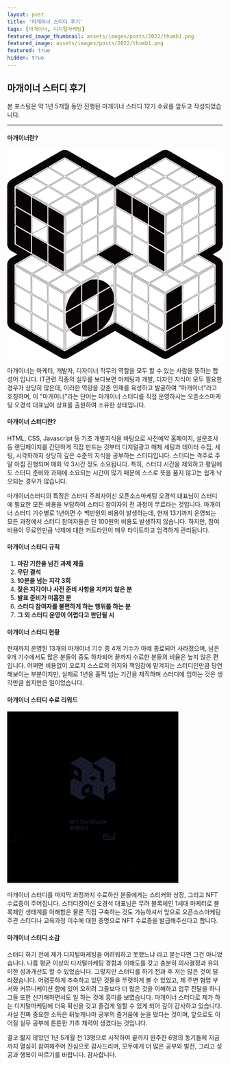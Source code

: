 ```yaml
---
layout: post
title: '마개이너 스터디 후기'
tags: [마개이너, 디지털마케팅]
featured_image_thumbnail: assets/images/posts/2022/thumb1.png
featured_image: assets/images/posts/2022/thumb1.png
featured: true
hidden: true
---
```


## **마개이너 스터디 후기**
본 포스팅은 약 1년 5개월 동안 진행된 마개이너 스터디 12기 수료를 앞두고 작성되었습니다.

------

#### **마개이너란?**

![마개이너 로고](./assets/images/posts/2022/logo_mgin.png)

마개이너는 마케터, 개발자, 디자이너 직무의 역할을 모두 할 수 있는 사람을 뜻하는 합성어 입니다. IT관련 직종의 실무를 보다보면  마케팅과 개발, 디자인 지식이 모두 필요한 경우가 상당히 많은데, 이러한 역량을 갖춘 인재를 육성하고 발굴하여 "마개이너"라고 호칭하며, 이 "마개이너"라는 단어는 마개이너 스터디를 직접 운영하시는 오픈소스마케팅 오경석 대표님이 상표를 출원하여 소유한 상태입니다.



#### **마개이너 스터디란?**

HTML, CSS, Javascript 등 기초 개발지식을 바탕으로 사전예약 홈페이지, 설문조사 등 랜딩페이지를 간단하게 직접 만드는 것부터 디지털광고 매체 세팅과 데이터 수집, 세팅, 시각화까지 상당히 깊은 수준의 지식을 공부하는 스터디입니다. 스터디는 격주로 주말 아침 진행되며 매회 약 3시간 정도 소요됩니다. 특히, 스터디 시간을 제외하고 평일에도 스터디 준비와 과제에 소요되는 시간이 많기 때문에 스스로 뜻을 품지 않고는 쉽게 낙오되는 경우가 많습니다.

마개이너스터디의 특징은 스터디 주최자이신 오픈소스마케팅 오경석 대표님이 스터디에 필요한 모든 비용을 부담하여 스터디 참여자의 전 과정이 무료라는 것입니다. 마개이너 스터디 기수별로 1년이면 수 백만원의 비용이 발생하는데, 현재 13기까지 운영되는 모든 과정에서 스터디 참여자들은 단 100원의 비용도 발생하지 않습니다. 하지만, 참여비용이 무료인만큼 낙제에 대한 커트라인이 매우 타이트하고 엄격하게 관리됩니다.

#### **마개이너 스터디 규칙**

1. **마감 기한을 넘긴 과제 제출**
2. **무단 결석**
3. **10분을 넘는 지각 3회**
4. **잦은 지각이나 사전 준비 사항을 지키지 않은 분**
5. **발표 준비가 미흡한 분**
6. **스터디 참여자를 불편하게 하는 행위를 하는 분**
7. **그 외 스터디 운영이 어렵다고 판단될 시**



#### 마개이너 스터디 현황

현재까지 운영된 13개의 마개이너 기수 중 4개 기수가 아예 종료되어 사라졌으며, 남은 9개 기수에서도 많은 분들이 중도 하차되어 끝까지 수료한 분들의 비율은 높지 않은 편입니다. 어쩌면 비용없이 오로지 스스로의 의지와 책임감에 맡겨지는 스터디인만큼 당연해보이는 부분이지만, 실제로 1년을 훌쩍 넘는 기간을 재직하며 스터디에 임하는 것은 생각만큼 쉽지만은 일이었습니다.

#### 마개이너 스터디 수료 리워드

![마개이너 NFT 수료증](./assets/images/posts/2022/mgin_nft.gif)

마개이너 스터디를 마지막 과정까지 수료하신 분들에게는 스티커와 상장, 그리고 NFT 수료증이 주어집니다. 스터디장이신 오경석 대표님은 무려 블록체인 1세대 마케터로 블록체인 생태계를 이해함은 물론 직접 구축하는 것도 가능하셔서 앞으로 오픈소스마케팅 주관 스터디나 교육과정 이수에 대한 증명으로 NFT 수료증을 발급해주신다고 합니다.



#### 마개이너 스터디 소감

스터디 하기 전에 제가 디지털마케팅을 어려워하고 못했느냐 라고 묻는다면 그건 아니었습니다. 나름 평균 이상의 디지털마케팅 경험과 이해도를 갖고 충분히 의사결정과 유의미한 성과개선도 할 수 있었습니다. 그렇지만 스터디를 하기 전과 후 저는 많은 것이 달라졌습니다. 어렴풋하게 추측하고 있던 것들을 뚜렷하게 볼 수 있었고, 제 주변 협업 부서와 커뮤니케이션 함에 있어 오히려 그들보다 더 많은 것을 이해하고 업무 전달을 하니 그들 또한 신기해하면서도 일 하는 것에 흥미를 보였습니다. 마개이너 스터디로 제가 하는 디지털마케팅에 더욱 확신을 갖고 즐겁게 일할 수 있게 되어 깊이 감사하고 있습니다. 사실 진짜 중요한 소득은 뒤늦게나마 공부의 즐거움에 눈을 떴다는 것이며, 앞으로도 이어질 실무 공부에 튼튼한 기초 체력이 생겼다는 것입니다.

결코 짧지 않았던 1년 5개월 전 13명으로 시작하여 끝까지 완주한 6명의 동기들께 지금까지 열심히 참여해주어 진심으로 감사드리며, 모두에게 더 많은 공부와 발전, 그리고 성공과 행복이 따르기를 바랍니다. 감사합니다.
